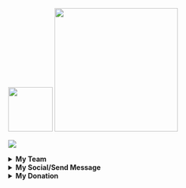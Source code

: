 <div id="header" align="left">
<img src="https://media3.giphy.com/media/3e0FkrAfYHiCmYugfi/giphy.gif?cid=6c09b952bvcckznksg4r6fbqiktku78b6pjwamyowg2i8jtm&ep=v1_internal_gif_by_id&rid=giphy.gif&ct=s" width="90"/>  
 <img src="https://media.tenor.com/kIoPlZU92UcAAAA1/vapira-anime.webp" width="250"/>
</div>


![](https://komarev.com/ghpvc/?username=dumai-991&base=999999&label=Visitors&style=for-the-badge)






   <details>
     <summary><b>My Team</b></summary>

[RIAN_XD](https://github.com/RIAN-XD) | [JEECK_XD](https://github.com/Jeeck-XD) | [ARDIAN SYAH_XD](https://github.com/AngCyber) | [XENZI_XD](https://github.com/Aldi098) | [RADHIN](https://github.com/radhin123) | [ZEE_K WORLD](https://github.com/ZKWorld)
--|--|--|--|--|--|
![TEAM_1](https://avatars.githubusercontent.com/RIAN-XD?s=110&v=1) | ![TEAM_2](https://avatars.githubusercontent.com/Jeeck-XD?s=200&v=1) | ![TEAM_3](https://avatars.githubusercontent.com/AngCyber?s=90&v=1) | ![TEAM_4](https://avatars.githubusercontent.com/Aldi098?s=150&v=1) | ![TEAM_5](https://avatars.githubusercontent.com/radhin123?s=150&v=1) | ![TEAM_6](https://avatars.githubusercontent.com/ZKWorld?s=150&v=1)
   </details>
   <details>
     <summary><b>My Social/Send Message</b></summary>

[FACEBOOK OLD](https://m.facebook.com/100001316493597) | [FACEBOOK NEW](https://m.facebook.com/Bayar.Hutang.991) |[WHATSAPP](https://api.whatsapp.com/send/?phone=6283893415477&text=Hello+Bro+I+Am+From+Github+Termux&type=phone_number&app_absent=0) | [TELEGRAM](https://t.me/dumai_991)
--|--|--|--|
<img src="https://upload.wikimedia.org/wikipedia/commons/thumb/1/16/Facebook-icon-1.png/640px-Facebook-icon-1.png" alt="alt text" width="75" height="75"><a> | <img src="https://upload.wikimedia.org/wikipedia/commons/thumb/1/16/Facebook-icon-1.png/640px-Facebook-icon-1.png" alt="alt text" width="75" height="75"><a> | <img src="https://github.com/Dumai-991/Dumai-991/blob/main/Image/images%20(1).png" alt="alt text" width="75" height="75"><a> | <img src="https://encrypted-tbn0.gstatic.com/images?q=tbn:ANd9GcQRDcJ3cnJoCklHji9vn8ra3IZywnsCO1stqQ&usqp=CAU" alt="alt text" width="75" height="75"><a> | 
   </details>

   <details>
     <summary><b>My Donation</b></summary>

[PAYPAL](https://www.paypal.com/paypalme/dumai991) | 
--|
<img src="https://cdn-icons-png.flaticon.com/512/888/888870.png" alt="alt text" width="75" height="75"><a>  |
   </details>
